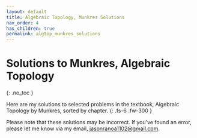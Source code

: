 ```yaml
---
layout: default
title: Algebraic Topology, Munkres Solutions
nav_order: 4
has_children: true
permalink: algtop_munkres_solutions
---
```


# Solutions to Munkres, Algebraic Topology
{: .no_toc }

Here are my solutions to selected problems in the textbook, Algebraic Topology by Munkres, sorted by chapter.
{: .fs-6 .fw-300 }

Please note that these solutions may be incorrect. If you've found an error, please let me know via my email, jasonranoa1102@gmail.com.
